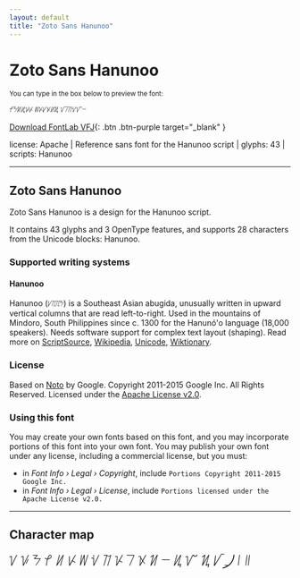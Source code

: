 ```yaml
---
layout: default
title: "Zoto Sans Hanunoo"
---
```


# Zoto Sans Hanunoo

<small>You can type in the box below to preview the font:</small>

<div contenteditable="true" class="texteditor" style="font-family: 'Zoto Sans Hanunoo';">
<p spellcheck="false">ᜣᜢᜬᜮᜡᜥ ᜦᜩᜱᜫᜤᜰ ᜠᜪᜨᜧᜯᜭ</p>
</div>

[Download FontLab VFJ](https://cdn.jsdelivr.net/gh/fontlabcom/getgo-fonts/getgo-fonts/apache/zotosans/zotosans-hanunoo.vfj){: .btn .btn-purple target="_blank" }

license: Apache \| Reference sans font for the Hanunoo script \| glyphs: 43 \| scripts: Hanunoo

---


## Zoto Sans Hanunoo

Zoto Sans Hanunoo is a design for the Hanunoo script.

It contains 43 glyphs and 3 OpenType features, and supports 28 characters from the Unicode blocks: Hanunoo.


### Supported writing systems


#### Hanunoo

Hanunoo (ᜱᜨᜳᜨᜳᜢ) is a Southeast Asian abugida, unusually written in upward vertical columns that are read left-to-right. Used in the mountains of Mindoro, South Philippines since c. 1300 for the Hanunó'o language (18,000 speakers). Needs software support for complex text layout (shaping). Read more on [ScriptSource](https://scriptsource.org/scr/Hano), [Wikipedia](https://en.wikipedia.org/wiki/ISO_15924:Hano), [Unicode](https://www.unicode.org/versions/Unicode13.0.0/ch17.pdf#G26437), [Wiktionary](https://en.wiktionary.org/wiki/Category:Hanunoo_script).


### License

Based on [Noto](https://github.com/notofonts) by Google. Copyright 2011-2015 Google Inc. All Rights Reserved. Licensed under the [Apache License v2.0](https://www.apache.org/licenses/LICENSE-2.0.txt).

### Using this font

You may create your own fonts based on this font, and you may incorporate portions of this font into your own font. You may publish your own font under any license, including a commercial license, but you must:

- in _Font Info › Legal › Copyright_, include `Portions Copyright 2011-2015 Google Inc.`
- in _Font Info › Legal › License_, include `Portions licensed under the Apache License v2.0.`


---

## Character map

<div style="font-family: 'Zoto Sans Hanunoo'; font-size: 2em;">
ᜠ ᜡ ᜢ ᜣ ᜤ ᜥ ᜦ ᜧ ᜨ ᜩ ᜪ ᜫ ᜬ ᜭ ᜮ ᜯ ᜰ ᜱ ᜲ ᜳ ᜴ ᜵ ᜶
</div>

